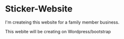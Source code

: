 # Sticker-Website

I'm createing this website for a family member business.

This webite will be creating on Wordpress/bootstrap 
